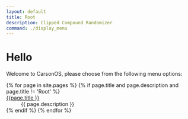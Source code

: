 ```yaml
---
layout: default
title: Root
description: Clipped Compound Randomizer
command: ./display_menu
---
```

# Hello

Welcome to CarsonOS, please choose from the following menu options:
<dl>
{% for page in site.pages %}
  {% if page.title and page.description and page.title != 'Root' %}
  <dt>
    <a href="{{ page.url | prepend: site.baseurl }}">{{page.title }}</a>
  </dt>
  <dd>{{ page.description }}</dd>
  {% endif %}
{% endfor %}
</dl>
